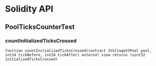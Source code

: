 # Solidity API

## PoolTicksCounterTest

### countInitializedTicksCrossed

```solidity
function countInitializedTicksCrossed(contract IVoltageV3Pool pool, int24 tickBefore, int24 tickAfter) external view returns (uint32 initializedTicksCrossed)
```

